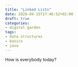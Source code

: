 ```yaml
---
title: "Linked Lists"
date: 2020-04-15T17:46:52+02:00
draft: true
categories:
- digital garden
tags:
- data structures
- basics
- java
---
```


How is everybody today?
